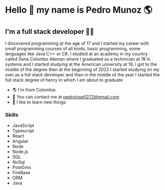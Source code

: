 # Hello 👋 my name is Pedro Munoz 🌎

## I'm a full stack developer 👨‍💻

I discovered programming at the age of 17 and I started my career with small programming courses of all kinds, basic programming, some languages ​​like Java C++ or C#, I studied at an academy in my country called Sena Colombo Aleman where I graduated as a technician at 18 in systems and I started studying at the American university at 19, I got to the middle of the degree then at the beginning of 2022 I started studying on my own as a full stack developer and then in the middle of the year I started the full stack degree of henry in which I am about to graduate

 - 🌎 I'm from Colombia 
 - 📨 You can contact me at pedrojose0272@gmail.com 
 - 🧠 I like to learn new things 
 
 ### Skills
 
- JavaScript
- Typescript
- React
- Angular
- Node
- Node.js
- SQL
- NoSql
- PostGres
- FireBase
- ORM
- Java

